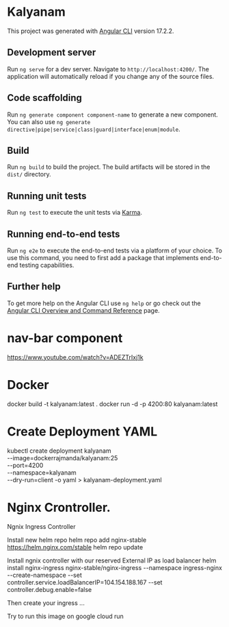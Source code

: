 # Kalyanam

This project was generated with [Angular CLI](https://github.com/angular/angular-cli) version 17.2.2.

## Development server

Run `ng serve` for a dev server. Navigate to `http://localhost:4200/`. The application will automatically reload if you change any of the source files.

## Code scaffolding

Run `ng generate component component-name` to generate a new component. You can also use `ng generate directive|pipe|service|class|guard|interface|enum|module`.

## Build

Run `ng build` to build the project. The build artifacts will be stored in the `dist/` directory.

## Running unit tests

Run `ng test` to execute the unit tests via [Karma](https://karma-runner.github.io).

## Running end-to-end tests

Run `ng e2e` to execute the end-to-end tests via a platform of your choice. To use this command, you need to first add a package that implements end-to-end testing capabilities.

## Further help

To get more help on the Angular CLI use `ng help` or go check out the [Angular CLI Overview and Command Reference](https://angular.io/cli) page.

# nav-bar component 
  https://www.youtube.com/watch?v=ADEZTrIxj1k
 

# Docker 
  docker build -t kalyanam:latest .
  docker run -d -p 4200:80 kalyanam:latest

# Create Deployment YAML 
kubectl create deployment kalyanam \
  --image=dockerrajmanda/kalyanam:25 \
  --port=4200 \
  --namespace=kalyanam \
  --dry-run=client -o yaml > kalyanam-deployment.yaml

# Nginx Crontroller. 
Ngnix Ingress Controller 

Install new helm repo
	helm repo add nginx-stable https://helm.nginx.com/stable
	helm repo update

Install ngnix controller with our reserved External IP as load balancer
	helm install nginx-ingress nginx-stable/nginx-ingress   --namespace ingress-nginx   --create-namespace   --set controller.service.loadBalancerIP=104.154.188.167   --set controller.debug.enable=false

Then create your ingress ...

Try to run this image on google cloud run
  
